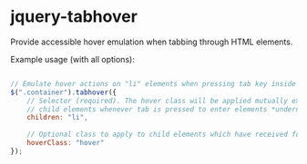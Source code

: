 # jquery-tabhover
Provide accessible hover emulation when tabbing through HTML elements.

Example usage (with all options):

```js

// Emulate hover actions on "li" elements when pressing tab key inside .article-listing elements.
$(".container").tabhover({
	// Selector (required). The hover class will be applied mutually exlusively to these 
	// child elements whenever tab is pressed to enter elements *underneath* these children.
	children: "li",
	
	// Optional class to apply to child elements which have received focus.
	hoverClass: "hover"
});

```
